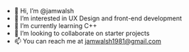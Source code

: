 - 👋 Hi, I’m @jamwalsh
- 👀 I’m interested in UX Design and front-end development
- 🌱 I’m currently learning C++
- 💞️ I’m looking to collaborate on starter projects
- 📫 You can reach me at jamwalsh1981@gmail.com

<!---
jamwalsh/jamwalsh is a ✨ special ✨ repository because its `README.md` (this file) appears on your GitHub profile.
You can click the Preview link to take a look at your changes.
--->

